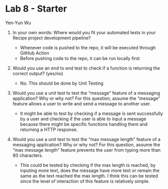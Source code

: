 # Lab 8 - Starter

Yen-Yun Wu

1. In your own words: Where would you fit your automated tests in your Recipe project development pipeline?
    - Whenever code is pushed to the repo, it will be executed through GitHub Action
    - Before pushing code to the repo, it can be run locally first

2. Would you use an end to end test to check if a function is returning the correct output? (yes/no)
    - No. This should be done by Unit Testing

3. Would you use a unit test to test the “message” feature of a messaging application? Why or why not? For this question, assume the “message” feature allows a user to write and send a message to another user.
    - It might be able to test by checking if a message is sent successfully by a user and checking if the user is able to input a message because there might be specific functions handling them and returning a HTTP response.

4. Would you use a unit test to test the “max message length” feature of a messaging application? Why or why not? For this question, assume the “max message length” feature prevents the user from typing more than 80 characters.
    - This could be tested by checking if the max length is reached, by inputing more text, does the message have more text or remain the same as the text reached the max length. I think this can be tested since the level of interaction of this feature is relatively simple.
